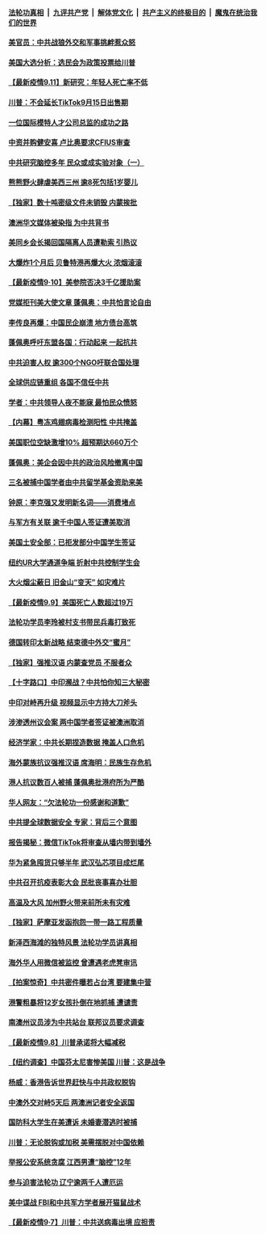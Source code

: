 ####  [法轮功真相](../../../../basic/blob/master/README.md?t=09112003) &nbsp;|&nbsp; [九评共产党](../../../../9ping.md/blob/master/README.md?t=09112003) &nbsp;|&nbsp; [解体党文化](../../../../jtdwh.md/blob/master/README.md?t=09112003)  &nbsp;|&nbsp; [共产主义的终极目的](../../../../gczydzjmd.md/blob/master/README.md?t=09112003) &nbsp;|&nbsp; [魔鬼在统治我们的世界](../../../../mgztzwmdsj.md/blob/master/README.md?t=09112003) 

#### [美官员：中共战狼外交和军事挑衅惹众怒](../pages/nf4514/n12395352.md?t=09112003) 

#### [美国大选分析：选民会为政策投票给川普](../pages/nf4514/n12395466.md?t=09112003) 

#### [【最新疫情9.11】新研究：年轻人死亡率不低](../pages/nf4514/n12395696.md?t=09112003) 

#### [川普：不会延长TikTok9月15日出售期](../pages/nf4514/n12395710.md?t=09112003) 

#### [一位国际模特人才公司总监的成功之路](../pages/nf4514/n12395096.md?t=09112003) 

#### [中资并购健安喜 卢比奥要求CFIUS审查](../pages/nf4514/n12395166.md?t=09112003) 

#### [中共研究脑控多年 民众或成实验对象（一）](../pages/nf4514/n12394922.md?t=09112003) 

#### [熊熊野火肆虐美西三州 逾8死包括1岁婴儿](../pages/nf4514/n12395133.md?t=09112003) 

#### [【独家】数十吨密级文件未销毁 内蒙挨批](../pages/nf4514/n12392720.md?t=09112003) 

#### [澳洲华文媒体被染指 为中共背书](../pages/nf4514/n12391470.md?t=09112003) 

#### [美同乡会长揭回国隔离人员遭勒索 引热议](../pages/nf4514/n12394607.md?t=09112003) 

#### [大爆炸1个月后 贝鲁特港再爆大火 浓烟滚滚](../pages/nf4514/n12394661.md?t=09112003) 

#### [【最新疫情9·10】美参院否决3千亿援助案](../pages/nf4514/n12393069.md?t=09112003) 

#### [党媒拒刊美大使文章 蓬佩奥：中共怕言论自由](../pages/nf4514/n12393920.md?t=09112003) 

#### [李传良再爆：中国民企崩溃 地方债台高筑](../pages/nf4514/n12393239.md?t=09112003) 

#### [蓬佩奥呼吁东盟各国：行动起来 一起抗共](../pages/nf4514/n12394610.md?t=09112003) 

#### [中共迫害人权 逾300个NGO吁联合国处理](../pages/nf4514/n12393661.md?t=09112003) 

#### [全球供应链重组 各国不信任中共](../pages/nf4514/n12393119.md?t=09112003) 

#### [学者：中共领导人夜不能寐 最怕民众愤怒](../pages/nf4514/n12392662.md?t=09112003) 

#### [【内幕】粤冻鸡翅病毒检测阳性 中共掩盖](../pages/nf4514/n12386612.md?t=09112003) 

#### [美国职位空缺激增10% 超预期达660万个](../pages/nf4514/n12392844.md?t=09112003) 

#### [蓬佩奥：美企会因中共的政治风险撤离中国](../pages/nf4514/n12393110.md?t=09112003) 

#### [三名被捕中国学者由中共留学基金资助来美](../pages/nf4514/n12392476.md?t=09112003) 

#### [钟原：李克强又发明新名词——消费堵点](../pages/nf4514/n12392531.md?t=09112003) 

#### [与军方有关联 逾千中国人签证遭美取消](../pages/nf4514/n12392625.md?t=09112003) 

#### [美国土安全部：已拒发部分中国学生签证](../pages/nf4514/n12392382.md?t=09112003) 

#### [纽约UR大学通道争端 折射中共控制学生会](../pages/nf4514/n12390575.md?t=09112003) 

#### [大火烟尘蔽日 旧金山“变天” 如灾难片](../pages/nf4514/n12392357.md?t=09112003) 

#### [【最新疫情9.9】美国死亡人数超过19万](../pages/nf4514/n12389993.md?t=09112003) 

#### [法轮功学员李玲被村支书带民兵毒打致死](../pages/nf4514/n12391280.md?t=09112003) 

#### [德国转印太新战略 结束德中外交“蜜月”](../pages/nf4514/n12391686.md?t=09112003) 

#### [【独家】强推汉语 内蒙查党员 不服者众](../pages/nf4514/n12388731.md?t=09112003) 

#### [【十字路口】中印濒战？中共怕你知三大秘密](../pages/nf4514/n12390136.md?t=09112003) 

#### [中印对峙再升级 视频显示中方持大刀斧头](../pages/nf4514/n12391277.md?t=09112003) 

#### [涉渗透州议会案 两中国学者签证被澳洲取消](../pages/nf4514/n12391224.md?t=09112003) 

#### [经济学家：中共长期捏造数据 掩盖人口危机](../pages/nf4514/n12391016.md?t=09112003) 

#### [海外蒙族抗议强推汉语 席海明：民族生存危机](../pages/nf4514/n12390398.md?t=09112003) 

#### [港人抗议数百人被捕 蓬佩奥批港府所为严酷](../pages/nf4514/n12390249.md?t=09112003) 

#### [华人网友：“欠法轮功一份感谢和道歉”](../pages/nf4514/n12390098.md?t=09112003) 

#### [中共提全球数据安全 专家：背后三个意图](../pages/nf4514/n12390049.md?t=09112003) 

#### [报告揭秘：微信TikTok将审查从墙内带到墙外](../pages/nf4514/n12389833.md?t=09112003) 

#### [华为紧急囤货只够半年 武汉弘芯项目成烂尾](../pages/nf4514/n12389320.md?t=09112003) 

#### [中共召开抗疫表彰大会 民批丧事喜办壮胆](../pages/nf4514/n12389331.md?t=09112003) 

#### [高温及大风 加州野火带来前所未有灾难](../pages/nf4514/n12389582.md?t=09112003) 

#### [【独家】萨摩亚发函抱怨一带一路工程质量](../pages/nf4514/n12385025.md?t=09112003) 

#### [新泽西海滩的独特风景 法轮功学员讲真相](../pages/nf4514/n12385048.md?t=09112003) 

#### [海外华人用微信被监控 曾遭遇老虎凳审讯](../pages/nf4514/n12388490.md?t=09112003) 

#### [【拍案惊奇】中共密件曝若占台湾 要建集中营](../pages/nf4514/n12387607.md?t=09112003) 

#### [港警粗暴将12岁女孩扑倒在地抓捕 遭谴责](../pages/nf4514/n12387047.md?t=09112003) 

#### [南澳州议员涉为中共站台 联邦议员要求调查](../pages/nf4514/n12387865.md?t=09112003) 

#### [【最新疫情9.8】川普承诺将大幅减税](../pages/nf4514/n12387680.md?t=09112003) 

#### [【纽约调查】中国芬太尼害惨美国 川普：这是战争](../pages/nf4514/n12387727.md?t=09112003) 

#### [杨威：香港告诉世界赶快与中共政权脱钩](../pages/nf4514/n12387336.md?t=09112003) 

#### [中澳外交对峙5天后 两澳洲记者安全返国](../pages/nf4514/n12387568.md?t=09112003) 

#### [国防科大学生在美遭诉 未婚妻潜逃时被捕](../pages/nf4514/n12387360.md?t=09112003) 

#### [川普：无论脱钩或加税 美需摆脱对中国依赖](../pages/nf4514/n12387252.md?t=09112003) 

#### [举报公安系统贪腐 江西男遭“脑控”12年](../pages/nf4514/n12387205.md?t=09112003) 

#### [参与迫害法轮功 辽宁逾两千人遭厄运](../pages/nf4514/n12375086.md?t=09112003) 

#### [美中谍战 FBI和中共军方学者展开猫鼠战术](../pages/nf4514/n12387144.md?t=09112003) 

#### [【最新疫情9·7】川普：中共送病毒出境 应担责](../pages/nf4514/n12381926.md?t=09112003) 

